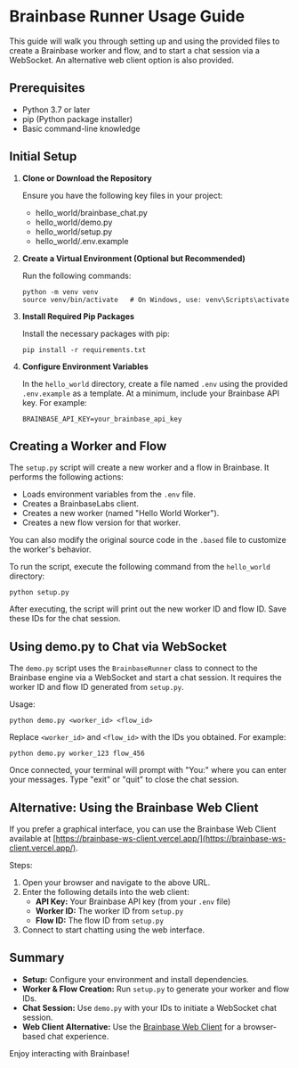 # Brainbase Runner Usage Guide

This guide will walk you through setting up and using the provided files to create a Brainbase worker and flow, and to start a chat session via a WebSocket. An alternative web client option is also provided.

## Prerequisites

- Python 3.7 or later
- pip (Python package installer)
- Basic command-line knowledge

## Initial Setup

1.  **Clone or Download the Repository**

    Ensure you have the following key files in your project:

    - hello_world/brainbase_chat.py
    - hello_world/demo.py
    - hello_world/setup.py
    - hello_world/.env.example

2.  **Create a Virtual Environment (Optional but Recommended)**

    Run the following commands:

        python -m venv venv
        source venv/bin/activate   # On Windows, use: venv\Scripts\activate

3.  **Install Required Pip Packages**

    Install the necessary packages with pip:

        pip install -r requirements.txt

4.  **Configure Environment Variables**

    In the `hello_world` directory, create a file named `.env` using the provided `.env.example` as a template. At a minimum, include your Brainbase API key. For example:

        BRAINBASE_API_KEY=your_brainbase_api_key

## Creating a Worker and Flow

The `setup.py` script will create a new worker and a flow in Brainbase. It performs the following actions:

- Loads environment variables from the `.env` file.
- Creates a BrainbaseLabs client.
- Creates a new worker (named "Hello World Worker").
- Creates a new flow version for that worker.

You can also modify the original source code in the `.based` file to customize the worker's behavior.

To run the script, execute the following command from the `hello_world` directory:

    python setup.py

After executing, the script will print out the new worker ID and flow ID. Save these IDs for the chat session.

## Using demo.py to Chat via WebSocket

The `demo.py` script uses the `BrainbaseRunner` class to connect to the Brainbase engine via a WebSocket and start a chat session. It requires the worker ID and flow ID generated from `setup.py`.

Usage:

    python demo.py <worker_id> <flow_id>

Replace `<worker_id>` and `<flow_id>` with the IDs you obtained. For example:

    python demo.py worker_123 flow_456

Once connected, your terminal will prompt with "You:" where you can enter your messages. Type "exit" or "quit" to close the chat session.

## Alternative: Using the Brainbase Web Client

If you prefer a graphical interface, you can use the Brainbase Web Client available at [https://brainbase-ws-client.vercel.app/](https://brainbase-ws-client.vercel.app/).

Steps:

1. Open your browser and navigate to the above URL.
2. Enter the following details into the web client:
   - **API Key:** Your Brainbase API key (from your `.env` file)
   - **Worker ID:** The worker ID from `setup.py`
   - **Flow ID:** The flow ID from `setup.py`
3. Connect to start chatting using the web interface.

## Summary

- **Setup:** Configure your environment and install dependencies.
- **Worker & Flow Creation:** Run `setup.py` to generate your worker and flow IDs.
- **Chat Session:** Use `demo.py` with your IDs to initiate a WebSocket chat session.
- **Web Client Alternative:** Use the [Brainbase Web Client](https://brainbase-ws-client.vercel.app/) for a browser-based chat experience.

Enjoy interacting with Brainbase!
